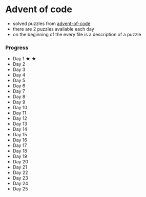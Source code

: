 # Advent of code

* solved puzzles from [advent-of-code](http://adventofcode.com/)
* there are 2 puzzles available each day
* on the beginning of the every file is a description of a puzzle


### Progress

* Day 1  ★ ★
* Day 2  
* Day 3  
* Day 4  
* Day 5  
* Day 6  
* Day 7  
* Day 8  
* Day 9  
* Day 10  
* Day 11  
* Day 12  
* Day 13  
* Day 14  
* Day 15  
* Day 16  
* Day 17  
* Day 18  
* Day 19  
* Day 20  
* Day 21  
* Day 22  
* Day 23  
* Day 24  
* Day 25  
